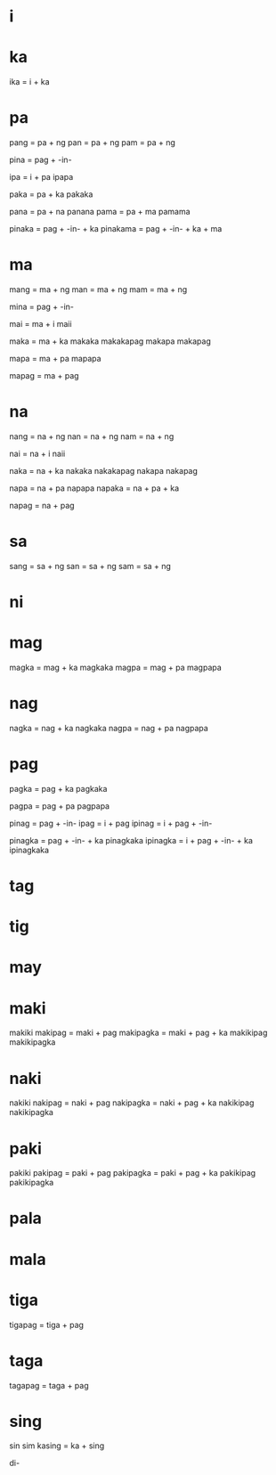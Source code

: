 # i


# ka
ika = i + ka


# pa
pang = pa + ng
pan = pa + ng
pam = pa + ng

pina = pag + -in-

ipa = i + pa
ipapa

paka = pa + ka
pakaka

pana = pa + na
panana
pama = pa + ma
pamama

pinaka = pag + -in- + ka
pinakama = pag + -in- + ka + ma


# ma
mang = ma + ng
man = ma + ng
mam = ma + ng

mina = pag + -in-

mai = ma + i
maii

maka = ma + ka
makaka
makakapag
makapa
makapag

mapa = ma + pa
mapapa

mapag = ma + pag


# na
nang = na + ng
nan = na + ng
nam = na + ng

nai = na + i
naii

naka = na + ka
nakaka
nakakapag
nakapa
nakapag

napa = na + pa
napapa
napaka = na + pa + ka

napag = na + pag


# sa
sang = sa + ng
san = sa + ng
sam = sa + ng


# ni


# mag
magka = mag + ka
magkaka
magpa = mag + pa
magpapa


# nag
nagka = nag + ka
nagkaka
nagpa = nag + pa
nagpapa


# pag
pagka = pag + ka
pagkaka

pagpa = pag + pa
pagpapa

pinag = pag + -in-
ipag = i + pag
ipinag = i + pag + -in-

pinagka = pag + -in- + ka
pinagkaka
ipinagka = i + pag + -in- + ka
ipinagkaka


# tag


# tig


# may


# maki
makiki
makipag = maki + pag
makipagka = maki + pag + ka
makikipag
makikipagka


# naki
nakiki
nakipag = naki + pag
nakipagka = naki + pag + ka
nakikipag
nakikipagka


# paki
pakiki
pakipag = paki + pag
pakipagka = paki + pag + ka
pakikipag
pakikipagka


# pala


# mala


# tiga
tigapag = tiga + pag


# taga
tagapag = taga + pag


# sing
sin
sim
kasing = ka + sing

di-